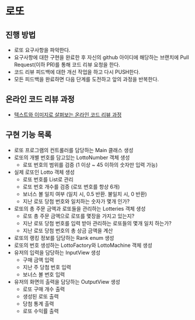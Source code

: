 # 로또
## 진행 방법
* 로또 요구사항을 파악한다.
* 요구사항에 대한 구현을 완료한 후 자신의 github 아이디에 해당하는 브랜치에 Pull Request(이하 PR)를 통해 코드 리뷰 요청을 한다.
* 코드 리뷰 피드백에 대한 개선 작업을 하고 다시 PUSH한다.
* 모든 피드백을 완료하면 다음 단계를 도전하고 앞의 과정을 반복한다.

## 온라인 코드 리뷰 과정
* [텍스트와 이미지로 살펴보는 온라인 코드 리뷰 과정](https://github.com/next-step/nextstep-docs/tree/master/codereview)

## 구현 기능 목록
- 로또 프로그램의 컨트롤러를 담당하는 Main 클래스 생성
- 로또의 개별 번호를 담고있는 LottoNumber 객체 생성
    - 로또 번호의 범위를 검증 (1 이상 ~ 45 이하의 숫자만 입력 가능)
- 실제 로또인 Lotto 객체 생성
    - 로또 번호를 List로 관리
    - 로또 번호 개수를 검증 (로또 번호를 항상 6개)
    - 보너스 볼 일치 여부 (일치 시, 0.5 반환. 불일치 시, 0 반환)
    - 지난 로또 당첨 번호와 일치하는 숫자가 몇개 인가?
- 로또의 총 주문 금액과 로또들을 관리하는 Lotteries 객체 생성
    - 로또 총 주문 금액으로 로또를 몇장을 가지고 있는지?
    - 지난 로또 당첨 번호를 입력 받아 관리하는 로또들의 몇개 일치 하는가?
    - 지난 로또 당첨 번호의 총 상금 금액을 계산
- 로또의 랭킹 정보를 담당하는 Rank enum 생성
- 로또의 번호 생성하는 LottoFactory와 LottoMachine 객체 생성
- 유저의 입력을 담당하는 InputView 생성
    - 구매 금액 입력
    - 지난 주 당첨 번호 입력
    - 보너스 볼 번호 입력
- 유저의 화면의 출력을 담당하는 OutputView 생성
    - 로또 구매 개수 출력
    - 생성된 로또 출력
    - 당첨 통계 출력
    - 로또 수익률 출력